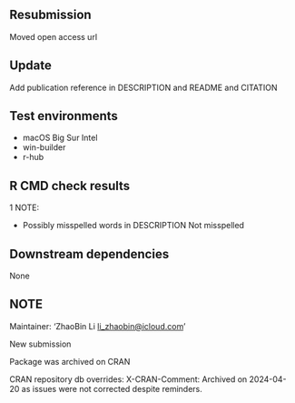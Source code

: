 ## Resubmission
Moved open access url 

## Update
Add publication reference in DESCRIPTION and README and CITATION

## Test environments
* macOS Big Sur Intel
* win-builder
* r-hub

## R CMD check results
1 NOTE: 
* Possibly misspelled words in DESCRIPTION
  Not misspelled

## Downstream dependencies
None

## NOTE
  Maintainer: ‘ZhaoBin Li <li_zhaobin@icloud.com>’
  
  New submission
  
  Package was archived on CRAN
  
  CRAN repository db overrides:
    X-CRAN-Comment: Archived on 2024-04-20 as issues were not corrected
      despite reminders.
